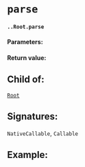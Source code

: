 # `parse`

#### `..Root.parse`

#### Parameters:

#### Return value:

## Child of:

[`Root`](docs..Root.md)

## Signatures:

`NativeCallable`, `Callable`



## Example:

